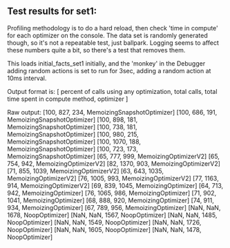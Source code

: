 Test results for set1:
-------------
Profiling methodology is to do a hard reload, then check 'time in compute'
for each optimizer on the console.  The data set is randomly generated though, so
it's not a repeatable test, just ballpark.  Logging seems to affect these
numbers quite a bit, so there's a test that removes them.

This loads initial_facts_set1 initially, and the 'monkey' in the Debugger adding random actions is set to run for 3sec, adding a random action at 10ms interval.

Output format is: [
  percent of calls using any optimization,
  total calls,
  total time spent in compute method,
  optimizer
]

Raw output:
[100, 827, 234, MemoizingSnapshotOptimizer]
[100, 686, 191, MemoizingSnapshotOptimizer]
[100, 898, 181, MemoizingSnapshotOptimizer]
[100, 738, 181, MemoizingSnapshotOptimizer]
[100, 980, 215, MemoizingSnapshotOptimizer]
[100, 1070, 188, MemoizingSnapshotOptimizer]
[100, 723, 173, MemoizingSnapshotOptimizer]
[65, 777, 999, MemoizingOptimizerV2]
[65, 754, 942, MemoizingOptimizerV2]
[82, 1370, 903, MemoizingOptimizerV2]
[71, 855, 1039, MemoizingOptimizerV2]
[63, 643, 1035, MemoizingOptimizerV2]
[76, 1005, 993, MemoizingOptimizerV2]
[77, 1163, 914, MemoizingOptimizerV2]
[69, 839, 1045, MemoizingOptimizer]
[64, 713, 942, MemoizingOptimizer]
[76, 1065, 986, MemoizingOptimizer]
[71, 902, 1041, MemoizingOptimizer]
[68, 888, 920, MemoizingOptimizer]
[74, 911, 934, MemoizingOptimizer]
[67, 789, 956, MemoizingOptimizer]
[NaN, NaN, 1678, NoopOptimizer]
[NaN, NaN, 1567, NoopOptimizer]
[NaN, NaN, 1485, NoopOptimizer]
[NaN, NaN, 1549, NoopOptimizer]
[NaN, NaN, 1726, NoopOptimizer]
[NaN, NaN, 1605, NoopOptimizer]
[NaN, NaN, 1478, NoopOptimizer]

